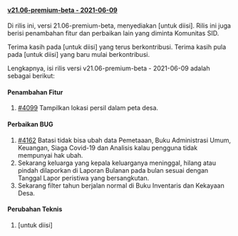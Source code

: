 #### [v21.06-premium-beta - 2021-06-09](https://github.com/OpenSID/premium/compare/v21.05-premium...rilis-dev)

Di rilis ini, versi 21.06-premium-beta, menyediakan [untuk diisi]. Rilis ini juga berisi penambahan fitur dan perbaikan lain yang diminta Komunitas SID.

Terima kasih pada [untuk diisi] yang terus berkontribusi. Terima kasih pula pada [untuk diisi] yang baru mulai berkontribusi.

Lengkapnya, isi rilis versi v21.06-premium-beta - 2021-06-09 adalah sebagai berikut:

#### Penambahan Fitur
1. [#4099](https://github.com/OpenSID/OpenSID/issues/4099) Tampilkan lokasi persil dalam peta desa.


#### Perbaikan BUG
1. [#4162](https://github.com/OpenSID/OpenSID/issues/4162) Batasi tidak bisa ubah data Pemetaaan, Buku Administrasi Umum, Keuangan, Siaga Covid-19 dan Analisis kalau pengguna tidak mempunyai hak ubah.
2. Sekarang keluarga yang kepala keluarganya meninggal, hilang atau pindah dilaporkan di Laporan Bulanan pada bulan sesuai dengan Tanggal Lapor peristiwa yang bersangkutan.
3. Sekarang filter tahun berjalan normal di Buku Inventaris dan Kekayaan Desa.


#### Perubahan Teknis
1. [untuk diisi]